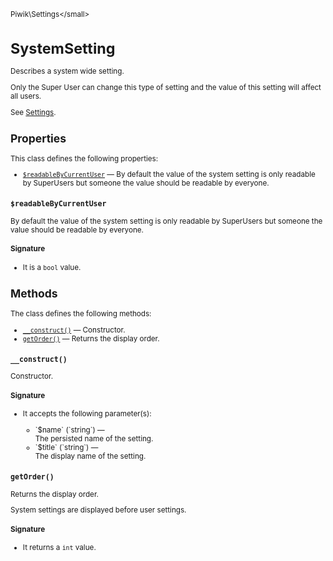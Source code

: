 <small>Piwik\Settings\</small>

SystemSetting
=============

Describes a system wide setting.

Only the Super User can change this type of setting and
the value of this setting will affect all users.

See [Settings](/api-reference/Piwik/Plugin/Settings).

Properties
----------

This class defines the following properties:

- [`$readableByCurrentUser`](#$readablebycurrentuser) &mdash; By default the value of the system setting is only readable by SuperUsers but someone the value should be readable by everyone.

<a name="$readablebycurrentuser" id="$readablebycurrentuser"></a>
<a name="readableByCurrentUser" id="readableByCurrentUser"></a>
### `$readableByCurrentUser`

By default the value of the system setting is only readable by SuperUsers but someone the value should be readable by everyone.

#### Signature

- It is a `bool` value.

Methods
-------

The class defines the following methods:

- [`__construct()`](#__construct) &mdash; Constructor.
- [`getOrder()`](#getorder) &mdash; Returns the display order.

<a name="__construct" id="__construct"></a>
<a name="__construct" id="__construct"></a>
### `__construct()`

Constructor.

#### Signature

-  It accepts the following parameter(s):

   <ul>
   <li>
      <div markdown="1" class="parameter">
      `$name` (`string`) &mdash;

      <div markdown="1" class="param-desc"> The persisted name of the setting.</div>

      <div style="clear:both;"/>

      </div>
   </li>
   <li>
      <div markdown="1" class="parameter">
      `$title` (`string`) &mdash;

      <div markdown="1" class="param-desc"> The display name of the setting.</div>

      <div style="clear:both;"/>

      </div>
   </li>
   </ul>

<a name="getorder" id="getorder"></a>
<a name="getOrder" id="getOrder"></a>
### `getOrder()`

Returns the display order.

System settings are displayed before user settings.

#### Signature

- It returns a `int` value.

